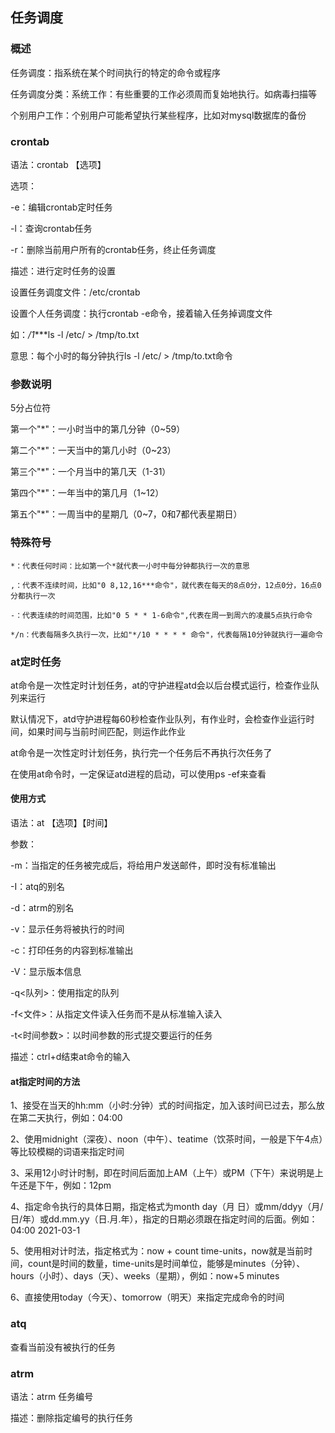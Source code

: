 ## 任务调度

### 概述

任务调度：指系统在某个时间执行的特定的命令或程序

任务调度分类：系统工作：有些重要的工作必须周而复始地执行。如病毒扫描等

个别用户工作：个别用户可能希望执行某些程序，比如对mysql数据库的备份

### crontab

语法：crontab 【选项】

选项：

-e：编辑crontab定时任务

-l：查询crontab任务

-r：删除当前用户所有的crontab任务，终止任务调度

描述：进行定时任务的设置



设置任务调度文件：/etc/crontab

设置个人任务调度：执行crontab -e命令，接着输入任务掉调度文件



如：*/1****ls -l /etc/ > /tmp/to.txt

意思：每个小时的每分钟执行ls -l /etc/ > /tmp/to.txt命令

### 参数说明

5分占位符

第一个"*"：一小时当中的第几分钟（0~59）

第二个"*"：一天当中的第几小时（0~23）

第三个"*"：一个月当中的第几天（1-31）

第四个"*"：一年当中的第几月（1~12）

第五个"*"：一周当中的星期几（0~7，0和7都代表星期日）

### 特殊符号

```
*：代表任何时间：比如第一个*就代表一小时中每分钟都执行一次的意思

,：代表不连续时间，比如"0 8,12,16***命令"，就代表在每天的8点0分，12点0分，16点0分都执行一次

-：代表连续的时间范围，比如"0 5 * * 1-6命令",代表在周一到周六的凌晨5点执行命令

*/n：代表每隔多久执行一次，比如"*/10 * * * * 命令"，代表每隔10分钟就执行一遍命令
```



### at定时任务

at命令是一次性定时计划任务，at的守护进程atd会以后台模式运行，检查作业队列来运行

默认情况下，atd守护进程每60秒检查作业队列，有作业时，会检查作业运行时间，如果时间与当前时间匹配，则运作此作业

at命令是一次性定时计划任务，执行完一个任务后不再执行次任务了

在使用at命令时，一定保证atd进程的启动，可以使用ps -ef来查看

#### 使用方式

语法：at 【选项】【时间】

参数：

-m：当指定的任务被完成后，将给用户发送邮件，即时没有标准输出

-I：atq的别名

-d：atrm的别名

-v：显示任务将被执行的时间

-c：打印任务的内容到标准输出

-V：显示版本信息

-q<队列>：使用指定的队列

-f<文件>：从指定文件读入任务而不是从标准输入读入

-t<时间参数>：以时间参数的形式提交要运行的任务

描述：ctrl+d结束at命令的输入

#### at指定时间的方法

1、接受在当天的hh:mm（小时:分钟）式的时间指定，加入该时间已过去，那么放在第二天执行，例如：04:00

2、使用midnight（深夜）、noon（中午）、teatime（饮茶时间，一般是下午4点）等比较模糊的词语来指定时间

3、采用12小时计时制，即在时间后面加上AM（上午）或PM（下午）来说明是上午还是下午，例如：12pm

4、指定命令执行的具体日期，指定格式为month day（月 日）或mm/ddyy（月/日/年）或dd.mm.yy（日.月.年），指定的日期必须跟在指定时间的后面。例如：04:00 2021-03-1

5、使用相对计时法，指定格式为：now + count time-units，now就是当前时间，count是时间的数量，time-units是时间单位，能够是minutes（分钟）、hours（小时）、days（天）、weeks（星期），例如：now+5 minutes

6、直接使用today（今天）、tomorrow（明天）来指定完成命令的时间

### atq

查看当前没有被执行的任务

### atrm

语法：atrm 任务编号

描述：删除指定编号的执行任务